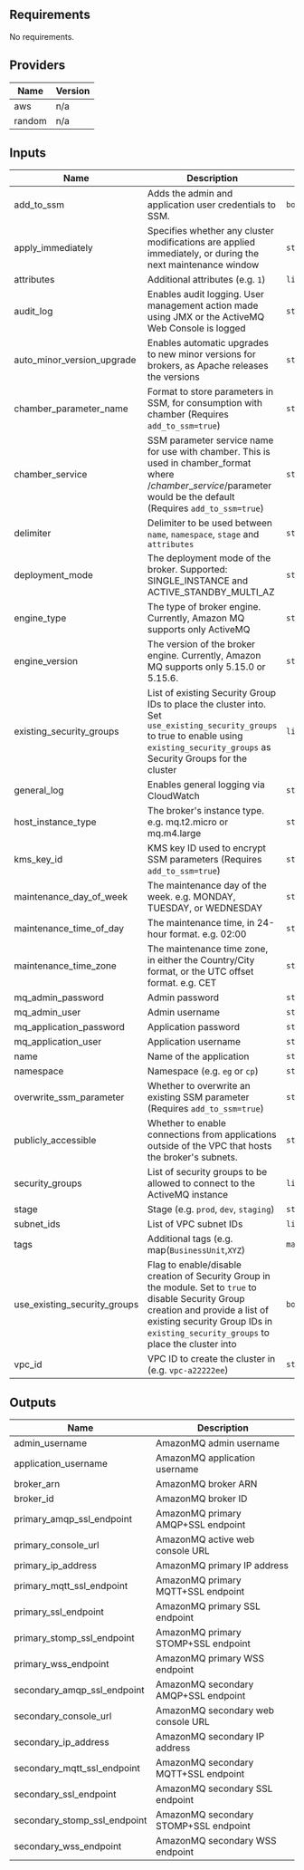 ## Requirements

No requirements.

## Providers

| Name | Version |
|------|---------|
| aws | n/a |
| random | n/a |

## Inputs

| Name | Description | Type | Default | Required |
|------|-------------|------|---------|:--------:|
| add\_to\_ssm | Adds the admin and application user credentials to SSM. | `bool` | `true` | no |
| apply\_immediately | Specifies whether any cluster modifications are applied immediately, or during the next maintenance window | `string` | `false` | no |
| attributes | Additional attributes (e.g. `1`) | `list(string)` | `[]` | no |
| audit\_log | Enables audit logging. User management action made using JMX or the ActiveMQ Web Console is logged | `string` | `true` | no |
| auto\_minor\_version\_upgrade | Enables automatic upgrades to new minor versions for brokers, as Apache releases the versions | `string` | `false` | no |
| chamber\_parameter\_name | Format to store parameters in SSM, for consumption with chamber (Requires `add_to_ssm=true`) | `string` | `"/%s/%s"` | no |
| chamber\_service | SSM parameter service name for use with chamber. This is used in chamber\_format where /$chamber\_service/$parameter would be the default (Requires `add_to_ssm=true`) | `string` | `""` | no |
| delimiter | Delimiter to be used between `name`, `namespace`, `stage` and `attributes` | `string` | `"-"` | no |
| deployment\_mode | The deployment mode of the broker. Supported: SINGLE\_INSTANCE and ACTIVE\_STANDBY\_MULTI\_AZ | `string` | `"ACTIVE_STANDBY_MULTI_AZ"` | no |
| engine\_type | The type of broker engine. Currently, Amazon MQ supports only ActiveMQ | `string` | `"ActiveMQ"` | no |
| engine\_version | The version of the broker engine. Currently, Amazon MQ supports only 5.15.0 or 5.15.6. | `string` | `"5.15.0"` | no |
| existing\_security\_groups | List of existing Security Group IDs to place the cluster into. Set `use_existing_security_groups` to true to enable using `existing_security_groups` as Security Groups for the cluster | `list(string)` | `[]` | no |
| general\_log | Enables general logging via CloudWatch | `string` | `true` | no |
| host\_instance\_type | The broker's instance type. e.g. mq.t2.micro or mq.m4.large | `string` | `"mq.t2.micro"` | no |
| kms\_key\_id | KMS key ID used to encrypt SSM parameters (Requires `add_to_ssm=true`) | `string` | `""` | no |
| maintenance\_day\_of\_week | The maintenance day of the week. e.g. MONDAY, TUESDAY, or WEDNESDAY | `string` | `"SUNDAY"` | no |
| maintenance\_time\_of\_day | The maintenance time, in 24-hour format. e.g. 02:00 | `string` | `"03:00"` | no |
| maintenance\_time\_zone | The maintenance time zone, in either the Country/City format, or the UTC offset format. e.g. CET | `string` | `"UTC"` | no |
| mq\_admin\_password | Admin password | `string` | `""` | no |
| mq\_admin\_user | Admin username | `string` | `""` | no |
| mq\_application\_password | Application password | `string` | `""` | no |
| mq\_application\_user | Application username | `string` | `""` | no |
| name | Name of the application | `string` | n/a | yes |
| namespace | Namespace (e.g. `eg` or `cp`) | `string` | n/a | yes |
| overwrite\_ssm\_parameter | Whether to overwrite an existing SSM parameter (Requires `add_to_ssm=true`) | `string` | `true` | no |
| publicly\_accessible | Whether to enable connections from applications outside of the VPC that hosts the broker's subnets. | `string` | `false` | no |
| security\_groups | List of security groups to be allowed to connect to the ActiveMQ instance | `list(string)` | `[]` | no |
| stage | Stage (e.g. `prod`, `dev`, `staging`) | `string` | n/a | yes |
| subnet\_ids | List of VPC subnet IDs | `list(string)` | n/a | yes |
| tags | Additional tags (e.g. map(`BusinessUnit`,`XYZ`) | `map(any)` | `{}` | no |
| use\_existing\_security\_groups | Flag to enable/disable creation of Security Group in the module. Set to `true` to disable Security Group creation and provide a list of existing security Group IDs in `existing_security_groups` to place the cluster into | `bool` | `false` | no |
| vpc\_id | VPC ID to create the cluster in (e.g. `vpc-a22222ee`) | `string` | n/a | yes |

## Outputs

| Name | Description |
|------|-------------|
| admin\_username | AmazonMQ admin username |
| application\_username | AmazonMQ application username |
| broker\_arn | AmazonMQ broker ARN |
| broker\_id | AmazonMQ broker ID |
| primary\_amqp\_ssl\_endpoint | AmazonMQ primary AMQP+SSL endpoint |
| primary\_console\_url | AmazonMQ active web console URL |
| primary\_ip\_address | AmazonMQ primary IP address |
| primary\_mqtt\_ssl\_endpoint | AmazonMQ primary MQTT+SSL endpoint |
| primary\_ssl\_endpoint | AmazonMQ primary SSL endpoint |
| primary\_stomp\_ssl\_endpoint | AmazonMQ primary STOMP+SSL endpoint |
| primary\_wss\_endpoint | AmazonMQ primary WSS endpoint |
| secondary\_amqp\_ssl\_endpoint | AmazonMQ secondary AMQP+SSL endpoint |
| secondary\_console\_url | AmazonMQ secondary web console URL |
| secondary\_ip\_address | AmazonMQ secondary IP address |
| secondary\_mqtt\_ssl\_endpoint | AmazonMQ secondary MQTT+SSL endpoint |
| secondary\_ssl\_endpoint | AmazonMQ secondary SSL endpoint |
| secondary\_stomp\_ssl\_endpoint | AmazonMQ secondary STOMP+SSL endpoint |
| secondary\_wss\_endpoint | AmazonMQ secondary WSS endpoint |

